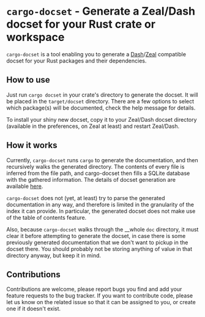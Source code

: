 # `cargo-docset` - Generate a Zeal/Dash docset for your Rust crate or workspace

`cargo-docset` is a tool enabling you to generate a [Dash](https://kapeli.com/dash)/[Zeal](https://zealdocs.org/)
compatible docset for your Rust packages and their dependencies.

## How to use

Just run `cargo docset` in your crate's directory to generate the docset. It will be placed in the `target/docset`
directory. There are a few options to select which package(s) will be documented, check the help message for details.

To install your shiny new docset, copy it to your Zeal/Dash docset directory (available in the preferences, on Zeal at
least) and restart Zeal/Dash.

## How it works

Currently, `cargo-docset` runs `cargo` to generate the documentation, and then recursively walks the generated
directory. The contents of every file is inferred from the file path, and cargo-docset then fills a SQLite database with
the gathered information. The details of docset generation are available [here](https://kapeli.com/docsets#dashDocset).

`cargo-docset` does not (yet, at least) try to parse the generated documentation in any way, and therefore is limited in
the granularity of the index it can provide. In particular, the generated docset does not make use of the table of
contents feature.

Also, because `cargo-docset` walks through the __whole `doc` directory, it must clear it before attempting to generate
the docset, in case there is some previously generated documentation that we don't want to pickup in the docset there.
You should probably not be storing anything of value in that directory anyway, but keep it in mind.

## Contributions

Contributions are welcome, please report bugs you find and add your feature requests to the bug tracker. If you want to
contribute code, please let us know on the related issue so that it can be assigned to you, or create one if it doesn't
exist.
